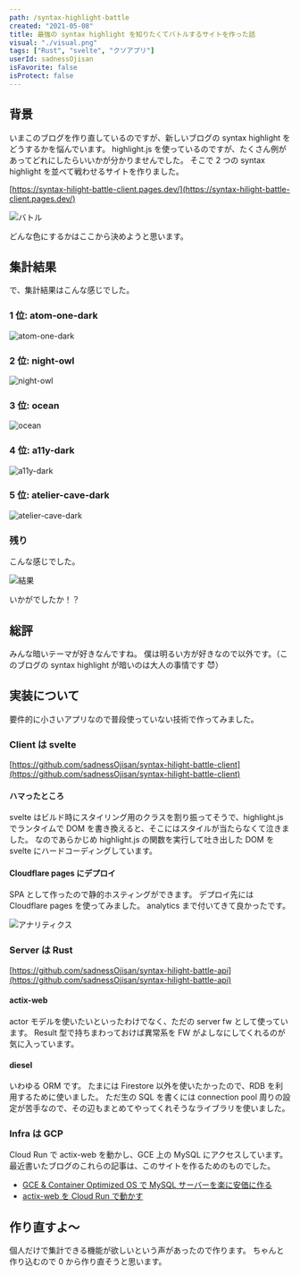 ```yaml
---
path: /syntax-highlight-battle
created: "2021-05-08"
title: 最強の syntax highlight を知りたくてバトルするサイトを作った話
visual: "./visual.png"
tags: ["Rust", "svelte", "クソアプリ"]
userId: sadnessOjisan
isFavorite: false
isProtect: false
---
```


## 背景

いまこのブログを作り直しているのですが、新しいブログの syntax highlight をどうするかを悩んでいます。
highlight.js を使っているのですが、たくさん例があってどれにしたらいいかが分かりませんでした。
そこで 2 つの syntax highlight を並べて戦わせるサイトを作りました。

[https://syntax-hilight-battle-client.pages.dev/](https://syntax-hilight-battle-client.pages.dev/)

![バトル](./battle.png)

どんな色にするかはここから決めようと思います。

## 集計結果

で、集計結果はこんな感じでした。

### 1 位: atom-one-dark

![atom-one-dark](./atom-one-dark.png)

### 2 位: night-owl

![night-owl](./night-owl.png)

### 3 位: ocean

![ocean](./ocean.png)

### 4 位: a11y-dark

![a11y-dark](./a11y-dark.png)

### 5 位: atelier-cave-dark

![atelier-cave-dark](./atelier-cave-dark.png)

### 残り

こんな感じでした。

![結果](result.png)

いかがでしたか！？

## 総評

みんな暗いテーマが好きなんですね。
僕は明るい方が好きなので以外です。（このブログの syntax highlight が暗いのは大人の事情です 😈）

## 実装について

要件的に小さいアプリなので普段使っていない技術で作ってみました。

### Client は svelte

[https://github.com/sadnessOjisan/syntax-hilight-battle-client](https://github.com/sadnessOjisan/syntax-hilight-battle-client)

#### ハマったところ

svelte はビルド時にスタイリング用のクラスを割り振ってそうで、highlight.js でランタイムで DOM を書き換えると、そこにはスタイルが当たらなくて泣きました。
なのであらかじめ highlight.js の関数を実行して吐き出した DOM を svelte にハードコーディングしています。

#### Cloudflare pages にデプロイ

SPA として作ったので静的ホスティングができます。
デプロイ先には Cloudflare pages を使ってみました。
analytics まで付いてきて良かったです。

![アナリティクス](./ana.png)

### Server は Rust

[https://github.com/sadnessOjisan/syntax-hilight-battle-api](https://github.com/sadnessOjisan/syntax-hilight-battle-api)

#### actix-web

actor モデルを使いたいといったわけでなく、ただの server fw として使っています。
Result 型で持ちまわっておけば異常系を FW がよしなにしてくれるのが気に入っています。

#### diesel

いわゆる ORM です。
たまには Firestore 以外を使いたかったので、RDB を利用するために使いました。
ただ生の SQL を書くには connection pool 周りの設定が苦手なので、その辺もまとめてやってくれそうなライブラリを使いました。

### Infra は GCP

Cloud Run で actix-web を動かし、GCE 上の MySQL にアクセスしています。
最近書いたブログのこれらの記事は、このサイトを作るためのものでした。

- [GCE & Container Optimized OS で MySQL サーバーを楽に安価に作る](https://blog.ojisan.io/gce-mysql)
- [actix-web を Cloud Run で動かす](https://blog.ojisan.io/actix-web-cloud-run)

## 作り直すよ〜

個人だけで集計できる機能が欲しいという声があったので作ります。
ちゃんと作り込むので 0 から作り直そうと思います。
